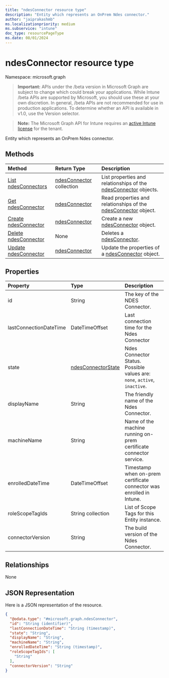 ```yaml
---
title: "ndesConnector resource type"
description: "Entity which represents an OnPrem Ndes connector."
author: "jaiprakashmb"
ms.localizationpriority: medium
ms.subservice: "intune"
doc_type: resourcePageType
ms.date: 08/01/2024
---
```


# ndesConnector resource type

Namespace: microsoft.graph

> **Important:** APIs under the /beta version in Microsoft Graph are subject to change which could break your applications. While Intune /beta APIs are supported by Microsoft, you should use these at your own discretion. In general, /beta APIs are not recommended for use in production applications. To determine whether an API is available in v1.0, use the Version selector.

> **Note:** The Microsoft Graph API for Intune requires an [active Intune license](https://go.microsoft.com/fwlink/?linkid=839381) for the tenant.

Entity which represents an OnPrem Ndes connector.

## Methods
|Method|Return Type|Description|
|:---|:---|:---|
|[List ndesConnectors](../api/intune-deviceconfig-ndesconnector-list.md)|[ndesConnector](../resources/intune-deviceconfig-ndesconnector.md) collection|List properties and relationships of the [ndesConnector](../resources/intune-deviceconfig-ndesconnector.md) objects.|
|[Get ndesConnector](../api/intune-deviceconfig-ndesconnector-get.md)|[ndesConnector](../resources/intune-deviceconfig-ndesconnector.md)|Read properties and relationships of the [ndesConnector](../resources/intune-deviceconfig-ndesconnector.md) object.|
|[Create ndesConnector](../api/intune-deviceconfig-ndesconnector-create.md)|[ndesConnector](../resources/intune-deviceconfig-ndesconnector.md)|Create a new [ndesConnector](../resources/intune-deviceconfig-ndesconnector.md) object.|
|[Delete ndesConnector](../api/intune-deviceconfig-ndesconnector-delete.md)|None|Deletes a [ndesConnector](../resources/intune-deviceconfig-ndesconnector.md).|
|[Update ndesConnector](../api/intune-deviceconfig-ndesconnector-update.md)|[ndesConnector](../resources/intune-deviceconfig-ndesconnector.md)|Update the properties of a [ndesConnector](../resources/intune-deviceconfig-ndesconnector.md) object.|

## Properties
|Property|Type|Description|
|:---|:---|:---|
|id|String|The key of the NDES Connector.|
|lastConnectionDateTime|DateTimeOffset|Last connection time for the Ndes Connector|
|state|[ndesConnectorState](../resources/intune-deviceconfig-ndesconnectorstate.md)|Ndes Connector Status. Possible values are: `none`, `active`, `inactive`.|
|displayName|String|The friendly name of the Ndes Connector.|
|machineName|String|Name of the machine running on-prem certificate connector service.|
|enrolledDateTime|DateTimeOffset|Timestamp when on-prem certificate connector was enrolled in Intune.|
|roleScopeTagIds|String collection|List of Scope Tags for this Entity instance.|
|connectorVersion|String|The build version of the Ndes Connector.|

## Relationships
None

## JSON Representation
Here is a JSON representation of the resource.
<!-- {
  "blockType": "resource",
  "keyProperty": "id",
  "@odata.type": "microsoft.graph.ndesConnector"
}
-->
``` json
{
  "@odata.type": "#microsoft.graph.ndesConnector",
  "id": "String (identifier)",
  "lastConnectionDateTime": "String (timestamp)",
  "state": "String",
  "displayName": "String",
  "machineName": "String",
  "enrolledDateTime": "String (timestamp)",
  "roleScopeTagIds": [
    "String"
  ],
  "connectorVersion": "String"
}
```